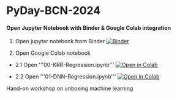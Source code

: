 # PyDay-BCN-2024  

#### Open Jupyter Notebook with Binder & Google Colab integration

1. Open jupyter notebook from Binder
[![Binder](https://mybinder.org/badge.svg)](https://mybinder.org/v2/gh/xxu2018/Hand-on-unbox-ML/master)

2. Open Google Colab notebook
- 2.1 Open '''00-KRR-Regression.ipynb''' 
[![Open in Colab](https://colab.research.google.com/assets/colab-badge.svg)](https://colab.research.google.com/github/xxu2018/Hand-on-unbox-ML/blob/master/00-KRR-Regression.ipynb)

- 2.2 Open '''01-DNN-Regression.ipynb''' 
[![Open in Colab](https://colab.research.google.com/assets/colab-badge.svg)](https://colab.research.google.com/github/xxu2018/Hand-on-unbox-ML/blob/master/01-DNN-Regression.ipynb)

Hand-on workshop on unboxing machine learning
